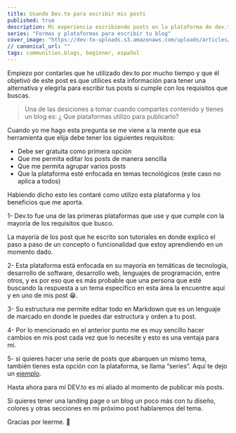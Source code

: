 ```yaml
---
title: Usando Dev.to para escribir mis posts
published: true
description: Mi experiencia escribiendo posts en la plataforma de dev.to
series: "Formas y plataformas para escribir tu blog"
cover_image: "https://dev-to-uploads.s3.amazonaws.com/uploads/articles/qdak77i16j7zruogz9jx.png"
// canonical_url: ""
tags: communities,blogs, beginner, español
---
```


Empiezo por contarles que he utilizado dev.to por mucho tiempo y que él objetivó de este post es que utilices esta información para tener una alternativa y elegirla para escribir tus posts si cumple con los requisitos que buscas.

> Una de las desiciones a tomar cuando compartes contenido y tienes un blog es: ¿ Que plataformas utilizo para publicarlo?

Cuando yo me hago esta pregunta se me viene a la mente que esa herramienta que elija debe tener los siguientes requisitos:

- Debe ser gratuita como primera opción
- Que me permita editar los posts de manera sencilla
- Que me permita agrupar varios posts
- Que la plataforma esté enfocada en temas tecnológicos (este caso no aplica a todos)

Habiendo dicho esto les contaré como utilizo esta plataforma y los beneficios que me aporta.

1- Dev.to fue una de las primeras plataformas que use y que cumple con la mayoría de los requisitos que busco.

La mayoría de los post que he escrito son tutoriales en donde explico el paso a paso de un concepto o funcionalidad que estoy aprendiendo en un momento dado.

2- Esta plataforma está enfocada en su mayoría en temáticas de tecnología, desarrollo de software, desarrollo web, lenguajes de programación, entre otros, y es por eso que es más probable que una persona que esté buscando la respuesta a un tema específico en esta área la encuentre aquí y en uno de mis post 😁.

3- Su estructura me permite editar todo en Markdown que es un lenguaje de marcado en donde le puedes dar estructura y orden a tu post.

4- Por lo mencionado en el anterior punto me es muy sencillo hacer cambios en mis post cada vez que lo necesite y esto es una ventaja para mí.

5- si quieres hacer una serie de posts que abarquen un mismo tema, también tienes esta opción con la plataforma, se llama “series”. Aquí te dejo un [ejemplo](https://dev.to/derlys/series/7746).

Hasta ahora para mí DEV.to es mi aliado al momento de publicar mis posts.

Si quieres tener una landing page o un blog un poco más con tu diseño, colores y otras secciones en mi próximo post hablaremos del tema.

Gracias por leerme. 🙏
